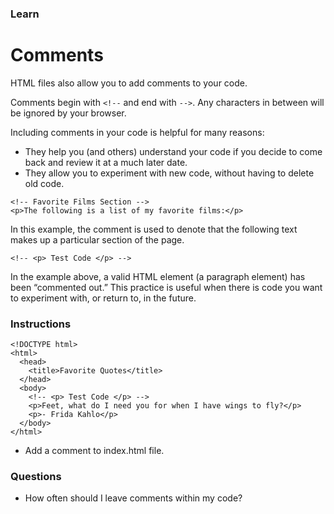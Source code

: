 ### Learn
# Comments
HTML files also allow you to add comments to your code.

Comments begin with `<!--` and end with `-->`. Any characters in between will be ignored by your browser.

Including comments in your code is helpful for many reasons:

* They help you (and others) understand your code if you decide to come back and review it at a much later date.
* They allow you to experiment with new code, without having to delete old code.

```
<!-- Favorite Films Section -->
<p>The following is a list of my favorite films:</p>
```

In this example, the comment is used to denote that the following text makes up a particular section of the page.

```
<!-- <p> Test Code </p> -->

```
In the example above, a valid HTML element (a paragraph element) has been “commented out.” This practice is useful when there is code you want to experiment with, or return to, in the future.



### Instructions
```
<!DOCTYPE html>
<html>
  <head>
    <title>Favorite Quotes</title>
  </head>
  <body>
    <!-- <p> Test Code </p> -->
    <p>Feet, what do I need you for when I have wings to fly?</p>
    <p>- Frida Kahlo</p>
  </body>
</html>
```
* Add a comment to index.html file.

### Questions
* How often should I leave comments within my code?